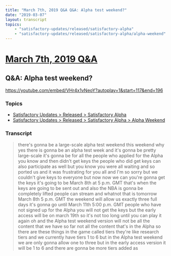 ```yaml
---
title: "March 7th, 2019 Q&A Q&A: Alpha test weekend?"
date: "2019-03-07"
layout: transcript
topics:
    - "satisfactory-updates/released/satisfactory-alpha"
    - "satisfactory-updates/released/satisfactory-alpha/alpha-weekend"
---
```

# [March 7th, 2019 Q&A](../2019-03-07.md)
## Q&A: Alpha test weekend?
https://youtube.com/embed/VHr4x1vNeoY?autoplay=1&start=117&end=196

### Topics
* [Satisfactory Updates > Released > Satisfactory Alpha](../topics/satisfactory-updates/released/satisfactory-alpha.md)
* [Satisfactory Updates > Released > Satisfactory Alpha > Alpha Weekend](../topics/satisfactory-updates/released/satisfactory-alpha/alpha-weekend.md)

### Transcript

> there's gonna be a large-scale alpha test weekend this weekend why yes there is gonna be an alpha test week and it's gonna be pretty large-scale it's gonna be for all the people who applied for the Alpha you know and then didn't get keys the people who did get keys can also participate as well but you know you were all waiting and so ported us and it was frustrating for you all and I'm so sorry but we couldn't give keys to everyone but now now we can you're gonna get the keys it's going to be March 8th at 5 p.m. GMT that's when the keys are going to be sent out and also the NBA is gonna be completely lifted people can stream and whatnot that is tomorrow March 8th 5 p.m. GMT the weekend will allow us exactly three full days it's gonna go until March 11th 5:00 p.m. GMT people who have not signed up for the Alpha you will not get the keys but the early access will be on march 19th so it's not too long until you can play it again oh and the Alpha test weekend version will not be all the content that we have so far not all the content that's in the Alpha so there are these things in the game called tiers they're like research tiers and we currently have tiers 1 to 6 but in the Alpha test weekend we are only gonna allow one to three but in the early access version it will be 1 to 6 and there are gonna be more tiers added as

